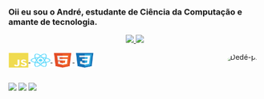### Oii eu sou o André, estudante de Ciência da Computação e amante de tecnologia.
  
  <div align="center">
  <a href="https://andremartinsd.github.io/">
  <img height="180em" src="https://github-readme-stats.vercel.app/api?username=andremartinsd&show_icons=true&theme=dark&include_all_commits=true&count_private=true"/>  
  <img height="180em" src="https://github-readme-stats.vercel.app/api/top-langs/?username=andremartinsd&layout=compact&langs_count=7&theme=dark"/>
  </div>
<div style="display: inline_block"><br>
  <img align="center" alt="Dedé-Js" height="30" width="40" src="https://raw.githubusercontent.com/devicons/devicon/master/icons/javascript/javascript-plain.svg">
  <img align="center" alt="Dedé-React" height="30" width="40" src="https://raw.githubusercontent.com/devicons/devicon/master/icons/react/react-original.svg">
  <img align="center" alt="Dedé-HTML" height="30" width="40" src="https://raw.githubusercontent.com/devicons/devicon/master/icons/html5/html5-original.svg">
  <img align="center" alt="Dedé-CSS" height="30" width="40" src="https://raw.githubusercontent.com/devicons/devicon/master/icons/css3/css3-original.svg">
  <img align="right" alt="Dedé-pic" height="150" style="border-radius:50px;" src="https://media-exp1.licdn.com/dms/image/C4E03AQGYPDkegFDcug/profile-displayphoto-shrink_200_200/0/1614119185232?e=1674086400&v=beta&t=8RrKnsPxmAwDBi5rgnAoT8mDvF8MHieesYcZuXaonjQ">
</div>
  
  ##
 
<div> 
  <a href="https://instagram.com/andremartinsd_" target="_blank"><img src="https://img.shields.io/badge/-Instagram-%23E4405F?style=for-the-badge&logo=instagram&logoColor=white" target="_blank"></a>
  <a href = "mailto:andreangelomartins@gmail.com"><img src="https://img.shields.io/badge/-Gmail-%23333?style=for-the-badge&logo=gmail&logoColor=white" target="_blank"></a>
  <a href="https://www.linkedin.com/in/andre-angelo-martins-delgado/" target="_blank"><img src="https://img.shields.io/badge/-LinkedIn-%230077B5?style=for-the-badge&logo=linkedin&logoColor=white" target="_blank"></a> 
</div>


